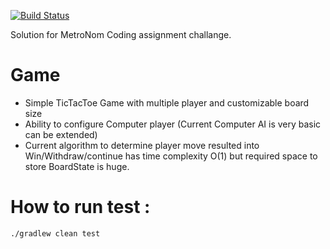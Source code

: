 [![Build Status](https://travis-ci.org/ganeshpachpind/TicTacToe.svg?branch=master)](https://travis-ci.org/ganeshpachpind/TicTacToe)


Solution for MetroNom Coding assignment challange.

# Game 

- Simple TicTacToe Game with multiple player and customizable board size  
- Ability to configure Computer player (Current Computer AI is very basic can be extended)
- Current algorithm to determine player move resulted into Win/Withdraw/continue has time complexity O(1) but required space to store BoardState is huge.   

# How to run test :

``./gradlew clean test``

